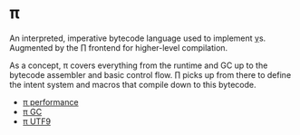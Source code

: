 # π
An interpreted, imperative bytecode language used to implement [γ](gamma.md)s. Augmented by the [∏](Pi.md) frontend for higher-level compilation.

As a concept, π covers everything from the runtime and GC up to the bytecode assembler and basic control flow. ∏ picks up from there to define the intent system and macros that compile down to this bytecode.

+ [π performance](pi-performance.md)
+ [π GC](pi-gc.md)
+ [π UTF9](pi-utf9.md)
